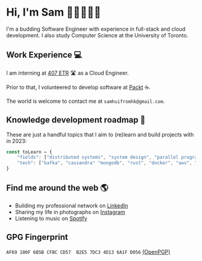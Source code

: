 # Hi, I'm Sam 👋🏼👨🏻‍💻
I'm a budding Software Engineer with experience in full-stack and cloud development. I also study Computer Science at the University of Toronto.


## Work Experience :computer:
I am interning at [407 ETR](https://www.407etr.com/en/index.html) 🛣️ as a Cloud Engineer. 

Prior to that, I volunteered to develop software at [Packt](packt.ca) ☕.

The world is welcome to contact me at `samhuifromhk@gmail.com`.


## Knowledge development roadmap 🌱
These are just a handful topics that I aim to (re)learn and build projects with in 2023:

```javascript
const toLearn = {
	"fields": ["distributed systems", "system design", "parallel programming"],
	"tech": ["kafka", "cassandra" "mongodb", "rust", "docker", "aws", "next.js"]
}
```


## Find me around the web :earth_americas:
- Building my professional network on [LinkedIn](https://www.linkedin.com/in/chinghui/)
- Sharing my life in photographs on [Instagram](https://www.instagram.com/samhooey/)
- Listening to music on [Spotify](https://open.spotify.com/user/1279200303?si=1a20bb3d90154833)


## GPG Fingerprint

```AF69 100F 6B5B CFBC CD57  B2E5 7DC3 4D13 6A1F D056``` [(OpenPGP)](https://keys.openpgp.org/vks/v1/by-fingerprint/AF69100F6B5BCFBCCD57B2E57DC34D136A1FD056)
